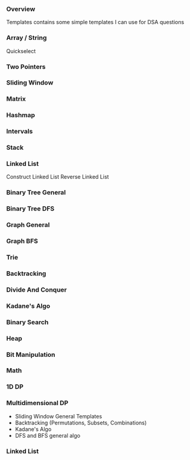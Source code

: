 ### Overview
Templates contains some simple templates I can use for DSA questions

### Array / String
Quickselect

### Two Pointers

### Sliding Window

### Matrix

### Hashmap

### Intervals

### Stack

### Linked List
Construct Linked List
Reverse Linked List

### Binary Tree General

### Binary Tree DFS

### Graph General

### Graph BFS

### Trie

### Backtracking

### Divide And Conquer

### Kadane's Algo

### Binary Search

### Heap

### Bit Manipulation

### Math

### 1D DP

### Multidimensional DP


- Sliding Window General Templates
- Backtracking (Permutations, Subsets, Combinations)
- Kadane's Algo
- DFS and BFS general algo

### Linked List

